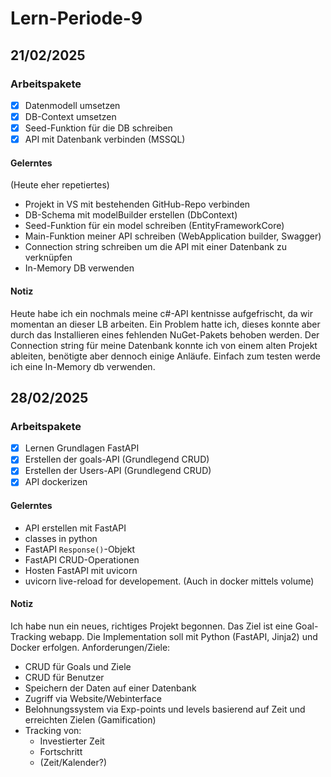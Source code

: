 # Lern-Periode-9
## 21/02/2025
### Arbeitspakete
- [x] Datenmodell umsetzen
- [x] DB-Context umsetzen
- [x] Seed-Funktion für die DB schreiben
- [x] API mit Datenbank verbinden (MSSQL)

#### Gelerntes
(Heute eher repetiertes)
- Projekt in VS mit bestehenden GitHub-Repo verbinden
- DB-Schema mit modelBuilder erstellen (DbContext)
- Seed-Funktion für ein model schreiben (EntityFrameworkCore)
- Main-Funktion meiner API schreiben (WebApplication builder, Swagger)
- Connection string schreiben um die API mit einer Datenbank zu verknüpfen
- In-Memory DB verwenden

#### Notiz
Heute habe ich ein nochmals meine c#-API kentnisse aufgefrischt, da wir momentan an dieser LB arbeiten. Ein Problem hatte ich, dieses konnte aber durch das Installieren eines fehlenden NuGet-Pakets behoben werden. Der Connection string für meine Datenbank konnte ich von einem alten Projekt ableiten, benötigte aber dennoch einige Anläufe. Einfach zum testen werde ich eine In-Memory db verwenden.

## 28/02/2025
### Arbeitspakete
- [x] Lernen Grundlagen FastAPI
- [x] Erstellen der goals-API (Grundlegend CRUD)
- [x] Erstellen der Users-API (Grundlegend CRUD)
- [x] API dockerizen

#### Gelerntes
- API erstellen mit FastAPI
- classes in python
- FastAPI `Response()`-Objekt
- FastAPI CRUD-Operationen
- Hosten FastAPI mit uvicorn
- uvicorn live-reload for developement. (Auch in docker mittels volume)

#### Notiz
Ich habe nun ein neues, richtiges Projekt begonnen. Das Ziel ist eine Goal-Tracking webapp. Die Implementation soll mit Python (FastAPI, Jinja2) und Docker erfolgen.
Anforderungen/Ziele:
- CRUD für Goals und Ziele
- CRUD für Benutzer
- Speichern der Daten auf einer Datenbank
- Zugriff via Website/Webinterface
- Belohnungssystem via Exp-points und levels basierend auf Zeit und erreichten Zielen (Gamification)
- Tracking von:
  - Investierter Zeit
  - Fortschritt
  - (Zeit/Kalender?)
